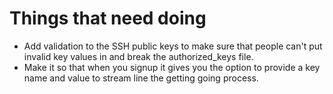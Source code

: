 # Things that need doing

* Add validation to the SSH public keys to make sure that people can't put
  invalid key values in and break the authorized_keys file.
* Make it so that when you signup it gives you the option to provide a key
  name and value to stream line the getting going process.
